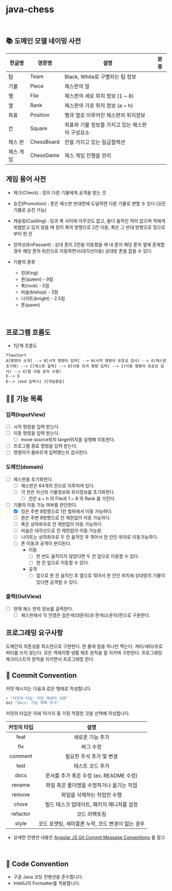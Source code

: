 # java-chess

<br>

## 📚 도메인 모델 네이밍 사전

| 한글명   | 영문명        | 설명                          | 분류     |
|-------|------------|-----------------------------|--------|
| 팀     | Team       | Black, White로 구별되는 팀 정보     |        |
| 기물    | Piece      | 체스판의 말                      |        |
| 행     | File       | 체스판의 세로 위치 정보 (1 ~ 8)       |        |
| 열     | Rank       | 체스판의 가로 위치 정보 (a ~ h)       |        |
| 좌표    | Position   | 행과 열로 이루어진 체스판의 위치정보        |        |
| 칸     | Square     | 좌표와 기물 정보를 가지고 있는 체스판의 구성요소 |        |
| 체스 판  | ChessBoard | 칸을 가지고 있는 일급컬렉션             |        |
| 체스 게임 | ChessGame  | 체스 게임 진행을 관리                |        |

## 게임 용어 사전

- 체크(Check) : 킹이 다른 기물에게 공격을 받는 것
- 승진(Promotion) : 폰은 체스판 반대편에 도달하면 다른 기물로 변할 수 있다.(모든 기물로 승진 가능)
- 캐슬링(Castling) : 킹과 룩 사이에 아무것도 없고, 둘다 움직인 적이 없으며 적에게 위협받고 있지 않을 때 킹이 룩의 방향으로 2칸 이동, 룩은 그 반대 방향으로 킹으로부터 한 칸
- 앙파상(EnPassant) : 상대 폰이 2칸을 이동했을 때 내 폰이 해당 폰의 옆에 존재할 경우 해당 폰의 뒤칸으로 이동하면서(대각선이동) 상대방 폰을 잡을 수 있다.

- 기물의 종류
  - 킹(King)
  - 퀸(queen) - 9점
  - 룩(rook) - 5점
  - 비숍(bishop) - 3점
  - 나이트(knight) - 2.5점
  - 폰(pawn)
<br>


## 프로그램 흐름도

- 1단계 흐름도

```mermaid
flowchart
A[명령어 소개] --> B[시작 명령어 입력] --> H(시작 명령어 유효성 검사) --> G(체스판 초기화) --> C[체스판 출력] --> D[이동 유저 명령 입력] --> I(이동 명령어 유효성 검사) --> E(말 이동 로직 수행)
E--> D
D--> |end 입력시| J[게임종료]
```
## 👨‍🍳 기능 목록


### 입력(InputView)

- [ ] 시작 명령을 입력 받는다.
- [ ] 이동 명령을 입력 받는다.
  - [ ] move source위치 target위치을 실행해 이동한다.
- [ ] 프로그램 종료 명령을 입력 받는다.
- [ ] 명령어가 올바르게 입력됐는지 검사한다.

### 도메인(domain)

- [ ] 체스판을 초기화한다.
  - [ ] 체스판은 64개의 칸으로 이루어져 있다.
  - [ ] 각 칸은 자신의 기물정보와 위치정보를 초기화한다.
    - [ ] 칸은 a ~ h 의 File과 1 ~ 8 의 Rank 를 가진다.
- [ ] 기물의 이동 가능 여부를 판단한다.
  - [x] 킹은 주변 8방향으로 1칸 범위에서 이동 가능하다.
  - [ ] 퀸은 주변 8방향으로 칸 제한없이 이동 가능하다.
  - [ ] 룩은 상하좌우로 칸 제한없이 이동 가능하다.
  - [ ] 비숍은 대각선으로 칸 제한없이 이동 가능핟.
  - [ ] 나이트는 상하좌우로 두 칸 움직인 후 꺾어서 한 칸인 위치로 이동가능하다.
  - [ ] 폰 이동과 공격이 분리된다.
    - 이동
      - [ ] 한 번도 움직이지 않았다면 두 칸 앞으로 이동할 수 있다.
      - [ ] 한 칸 앞으로 이동할 수 있다.
    - 공격
      - [ ] 앞으로 한 칸 움직인 후 옆으로 꺾어서 한 칸인 위치에 상대방의 기물이 있다면 공격할 수 있다.
### 출력(OutView)

- [ ] 현재 체스 판의 정보를 출력한다.
  - [ ] 체스판에서 각 진영은 검은색(대문자)과 흰색(소문자)편으로 구분한다.

## 프로그래밍 요구사항

도메인의 의존성을 최소한으로 구현한다.
한 줄에 점을 하나만 찍는다.
게터/세터/프로퍼티를 쓰지 않는다.
모든 객체지향 생활 체조 원칙을 잘 지키며 구현한다.
프로그래밍 체크리스트의 원칙을 지키면서 프로그래밍 한다.

## 📌 Commit Convention

커밋 메시지는 다음과 같은 형태로 작성합니다.

```Bash
> "커밋의 타입: 커밋 메세지 내용"
ex) "docs: 기능 목록 추가"
```

커밋의 타입은 아래 10가지 중 가장 적절한 것을 선택해 작성합니다.

| 커밋의 타입 |                       설명                        |
| :---------: | :-----------------------------------------------: |
|    feat     |                 새로운 기능 추가                  |
|     fix     |                     버그 수정                     |
|   comment   |             필요한 주석 추가 및 변경              |
|    test     |                 테스트 코드 추가                  |
|    docs     |      문서를 추가 혹은 수정 (ex. README 수정)      |
|   rename    |     파일 혹은 폴더명을 수정하거나 옮기는 작업     |
|   remove    |            파일을 삭제하는 작업만 수행            |
|    chore    |    빌드 태스크 업데이트, 패키지 매니저를 설정     |
|  refactor   |                   코드 리팩토링                   |
|    style    | 코드 포맷팅, 세미콜론 누락, 코드 변경이 없는 경우 |

- 상세한 컨벤션
  내용은 [Angular JS Git Commit Message Conventions](https://gist.github.com/stephenparish/9941e89d80e2bc58a153)
  를 참고

<br>

## 📌 Code Convention

- 구글 Java 코딩 컨벤션을 준수합니다.
- IntelliJ의 Formatter를 적용합니다.